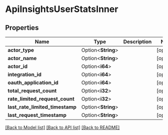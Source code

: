 # ApiInsightsUserStatsInner

## Properties

Name | Type | Description | Notes
------------ | ------------- | ------------- | -------------
**actor_type** | Option<**String**> |  | [optional]
**actor_name** | Option<**String**> |  | [optional]
**actor_id** | Option<**i64**> |  | [optional]
**integration_id** | Option<**i64**> |  | [optional]
**oauth_application_id** | Option<**i64**> |  | [optional]
**total_request_count** | Option<**i32**> |  | [optional]
**rate_limited_request_count** | Option<**i32**> |  | [optional]
**last_rate_limited_timestamp** | Option<**String**> |  | [optional]
**last_request_timestamp** | Option<**String**> |  | [optional]

[[Back to Model list]](../README.md#documentation-for-models) [[Back to API list]](../README.md#documentation-for-api-endpoints) [[Back to README]](../README.md)


